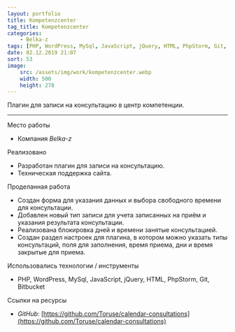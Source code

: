 ```yaml
---
layout: portfolio
title: Kompetenzcenter
tag_title: Kompetenzcenter
categories:
    - Belka-z
tags: [PHP, WordPress, MySql, JavaScript, jQuery, HTML, PhpStorm, Git, Bitbucket]
date: 02.12.2019 21:07
sort: 53
image: 
    src: /assets/img/work/kompetenzcenter.webp 
    width: 500
    height: 278
---
```


Плагин для записи на консультацию в центр компетенции.

---

Место работы

* Компания _Belka-z_

Реализовано

* Разработан плагин для записи на консультацию.
* Техническая поддержка сайта.

Проделанная работа

* Создан форма для указания данных и выбора свободного времени для консультации.
* Добавлен новый тип записи для учета записанных на приём и указания результата консультации.
* Реализована блокировка дней и времени занятые консультацией.
* Создан раздел настроек для плагина, в котором можно указать типы консультаций, поля для заполнения, время приема, дни и время закрытые для приема.

Использовались технологии / инструменты

* PHP, WordPress, MySql, JavaScript, jQuery, HTML, PhpStorm, Git, Bitbucket

Ссылки на ресурсы

* _GitHub_: [https://github.com/Toruse/calendar-consultations](https://github.com/Toruse/calendar-consultations)

